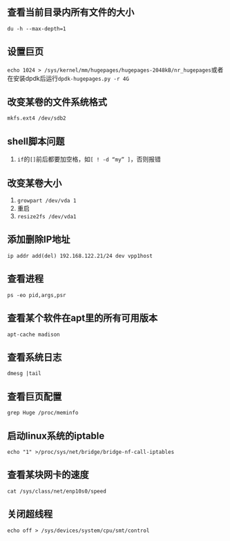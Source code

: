 ## 查看当前目录内所有文件的大小
`du -h --max-depth=1`

## 设置巨页
`echo 1024 > /sys/kernel/mm/hugepages/hugepages-2048kB/nr_hugepages`或者在安装dpdk后运行`dpdk-hugepages.py -r 4G`
## 改变某卷的文件系统格式

`mkfs.ext4 /dev/sdb2`

## shell脚本问题
1. `if`的`[]`前后都要加空格，如`[ ! -d “my” ]`，否则报错

## 改变某卷大小
1. `growpart /dev/vda 1`
2. 重启
3. `resize2fs /dev/vda1`

## 添加删除IP地址
`ip addr add(del) 192.168.122.21/24 dev vpp1host`

## 查看进程
`ps -eo pid,args,psr`

## 查看某个软件在apt里的所有可用版本
`apt-cache madison`

## 查看系统日志
`dmesg |tail`

## 查看巨页配置
`grep Huge /proc/meminfo`

## 启动linux系统的iptable
`echo "1" >/proc/sys/net/bridge/bridge-nf-call-iptables`

## 查看某块网卡的速度
`cat /sys/class/net/enp10s0/speed`

## 关闭超线程
`echo off > /sys/devices/system/cpu/smt/control`
